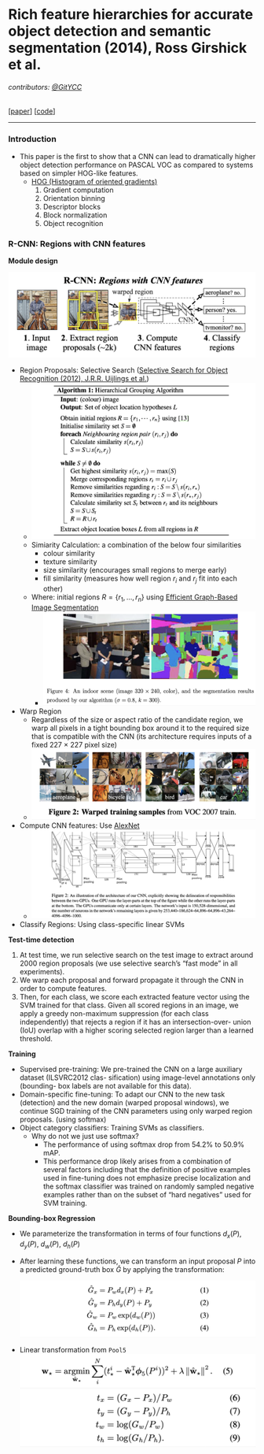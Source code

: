 # Rich feature hierarchies for accurate object detection and semantic segmentation (2014), Ross Girshick et al.

###### contributors: [@GitYCC](https://github.com/GitYCC)

\[[paper](https://arxiv.org/abs/1311.2524)\] \[[code](https://github.com/rbgirshick/rcnn)\]

---

### Introduction

- This paper is the first to show that a CNN can lead to dramatically higher object detection performance on PASCAL VOC as compared to systems based on simpler HOG-like features.
  - [HOG (Histogram of oriented gradients)](https://en.wikipedia.org/wiki/Histogram_of_oriented_gradients)
    1. Gradient computation
    2. Orientation binning
    3. Descriptor blocks
    4. Block normalization
    5. Object recognition



### R-CNN: Regions with CNN features

**Module design**

![](assets/rcnn_01.png)

- Region Proposals: Selective Search ([Selective Search for Object Recognition (2012), J.R.R. Uijlings et al.](http://www.huppelen.nl/publications/selectiveSearchDraft.pdf))
  - ![](assets/rcnn_02.png)
  - Simiarity Calculation: a combination of the below four similarities
    - colour similarity
    - texture similarity
    - size similarity (encourages small regions to merge early)
    - fill similarity (measures how well region $r_i$ and $r_j$ fit into each other)
  - Where: initial regions $R=\{r_1,...,r_n\}$ using [Efficient Graph-Based Image Segmentation](http://people.cs.uchicago.edu/~pff/papers/seg-ijcv.pdf)
    - ![](assets/rcnn_03.png)
- Warp Region
  - Regardless of the size or aspect ratio of the candidate region, we warp all pixels in a tight bounding box around it to the required size that is compatible with the CNN (its architecture requires inputs of a fixed 227 × 227 pixel size)
  - ![](assets/rcnn_04.png)
- Compute CNN features: Use [AlexNet](https://papers.nips.cc/paper/4824-imagenet-classification-with-deep-convolutional-neural-networks.pdf)
  - ![](assets/rcnn_05.png)
- Classify Regions: Using class-specific linear SVMs



**Test-time detection**

1. At test time, we run selective search on the test image to extract around 2000 region proposals (we use selective search’s “fast mode” in all experiments). 
2. We warp each proposal and forward propagate it through the CNN in order to compute features. 
3. Then, for each class, we score each extracted feature vector using the SVM trained for that class. Given all scored regions in an image, we apply a greedy non-maximum suppression (for each class independently) that rejects a region if it has an intersection-over- union (IoU) overlap with a higher scoring selected region larger than a learned threshold.



**Training**

- Supervised pre-training: We pre-trained the CNN on a large auxiliary dataset (ILSVRC2012 clas- sification) using image-level annotations only (bounding- box labels are not available for this data).
- Domain-specific fine-tuning:  To adapt our CNN to the new task (detection) and the new domain (warped proposal windows), we continue SGD training of the CNN parameters using only warped region proposals. (using softmax)
- Object category classifiers: Training SVMs as classifiers.
  - Why do not we just use softmax? 
    - The performance of using softmax drop from 54.2% to 50.9% mAP. 
    - This performance drop likely arises from a combination of several factors including that the definition of positive examples used in fine-tuning does not emphasize precise localization and the softmax classifier was trained on randomly sampled negative examples rather than on the subset of “hard negatives” used for SVM training. 

**Bounding-box Regression**

- We parameterize the transformation in terms of four functions $d_x(P)$, $d_y(P)$, $d_w(P)$, $d_h(P)$

- After learning these functions, we can transform an input proposal $P$ into a predicted ground-truth box $\hat{G}$ by applying  the transformation: 

  ![](assets/rcnn_06.png)

- Linear transformation from `Pool5` 
  ![](assets/rcnn_07.png)
  ![](assets/rcnn_08.png)